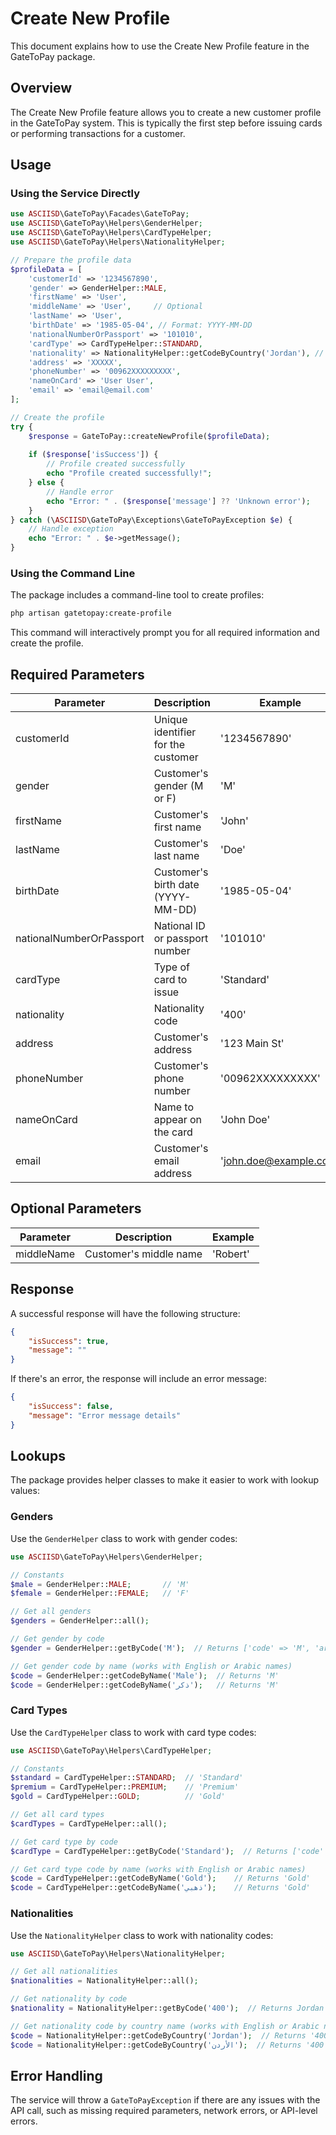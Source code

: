 # Create New Profile

This document explains how to use the Create New Profile feature in the GateToPay package.

## Overview

The Create New Profile feature allows you to create a new customer profile in the GateToPay system. This is typically the first step before issuing cards or performing transactions for a customer.

## Usage

### Using the Service Directly

```php
use ASCIISD\GateToPay\Facades\GateToPay;
use ASCIISD\GateToPay\Helpers\GenderHelper;
use ASCIISD\GateToPay\Helpers\CardTypeHelper;
use ASCIISD\GateToPay\Helpers\NationalityHelper;

// Prepare the profile data
$profileData = [
    'customerId' => '1234567890',
    'gender' => GenderHelper::MALE,
    'firstName' => 'User',
    'middleName' => 'User',     // Optional
    'lastName' => 'User',
    'birthDate' => '1985-05-04', // Format: YYYY-MM-DD
    'nationalNumberOrPassport' => '101010',
    'cardType' => CardTypeHelper::STANDARD,
    'nationality' => NationalityHelper::getCodeByCountry('Jordan'), // Returns '400'
    'address' => 'XXXXX',
    'phoneNumber' => '00962XXXXXXXXX',
    'nameOnCard' => 'User User',
    'email' => 'email@email.com'
];

// Create the profile
try {
    $response = GateToPay::createNewProfile($profileData);
    
    if ($response['isSuccess']) {
        // Profile created successfully
        echo "Profile created successfully!";
    } else {
        // Handle error
        echo "Error: " . ($response['message'] ?? 'Unknown error');
    }
} catch (\ASCIISD\GateToPay\Exceptions\GateToPayException $e) {
    // Handle exception
    echo "Error: " . $e->getMessage();
}
```

### Using the Command Line

The package includes a command-line tool to create profiles:

```bash
php artisan gatetopay:create-profile
```

This command will interactively prompt you for all required information and create the profile.

## Required Parameters

| Parameter | Description | Example |
|-----------|-------------|---------|
| customerId | Unique identifier for the customer | '1234567890' |
| gender | Customer's gender (M or F) | 'M' |
| firstName | Customer's first name | 'John' |
| lastName | Customer's last name | 'Doe' |
| birthDate | Customer's birth date (YYYY-MM-DD) | '1985-05-04' |
| nationalNumberOrPassport | National ID or passport number | '101010' |
| cardType | Type of card to issue | 'Standard' |
| nationality | Nationality code | '400' |
| address | Customer's address | '123 Main St' |
| phoneNumber | Customer's phone number | '00962XXXXXXXXX' |
| nameOnCard | Name to appear on the card | 'John Doe' |
| email | Customer's email address | 'john.doe@example.com' |

## Optional Parameters

| Parameter | Description | Example |
|-----------|-------------|---------|
| middleName | Customer's middle name | 'Robert' |

## Response

A successful response will have the following structure:

```json
{
    "isSuccess": true,
    "message": ""
}
```

If there's an error, the response will include an error message:

```json
{
    "isSuccess": false,
    "message": "Error message details"
}
```

## Lookups

The package provides helper classes to make it easier to work with lookup values:

### Genders

Use the `GenderHelper` class to work with gender codes:

```php
use ASCIISD\GateToPay\Helpers\GenderHelper;

// Constants
$male = GenderHelper::MALE;       // 'M'
$female = GenderHelper::FEMALE;   // 'F'

// Get all genders
$genders = GenderHelper::all();

// Get gender by code
$gender = GenderHelper::getByCode('M');  // Returns ['code' => 'M', 'ar' => 'ذكر', 'en' => 'Male']

// Get gender code by name (works with English or Arabic names)
$code = GenderHelper::getCodeByName('Male');  // Returns 'M'
$code = GenderHelper::getCodeByName('ذكر');   // Returns 'M'
```

### Card Types

Use the `CardTypeHelper` class to work with card type codes:

```php
use ASCIISD\GateToPay\Helpers\CardTypeHelper;

// Constants
$standard = CardTypeHelper::STANDARD;  // 'Standard'
$premium = CardTypeHelper::PREMIUM;    // 'Premium'
$gold = CardTypeHelper::GOLD;          // 'Gold'

// Get all card types
$cardTypes = CardTypeHelper::all();

// Get card type by code
$cardType = CardTypeHelper::getByCode('Standard');  // Returns ['code' => 'Standard', 'ar' => 'قياسي', 'en' => 'Standard']

// Get card type code by name (works with English or Arabic names)
$code = CardTypeHelper::getCodeByName('Gold');    // Returns 'Gold'
$code = CardTypeHelper::getCodeByName('ذهبي');    // Returns 'Gold'
```

### Nationalities

Use the `NationalityHelper` class to work with nationality codes:

```php
use ASCIISD\GateToPay\Helpers\NationalityHelper;

// Get all nationalities
$nationalities = NationalityHelper::all();

// Get nationality by code
$nationality = NationalityHelper::getByCode('400');  // Returns Jordan details

// Get nationality code by country name (works with English or Arabic names)
$code = NationalityHelper::getCodeByCountry('Jordan');  // Returns '400'
$code = NationalityHelper::getCodeByCountry('الأردن');  // Returns '400'
```

## Error Handling

The service will throw a `GateToPayException` if there are any issues with the API call, such as missing required parameters, network errors, or API-level errors.
